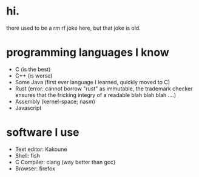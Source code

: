 # hi.
there used to be a rm rf joke here, but that joke is old.
# programming languages I know
* C (is the best)
* C++ (is worse)
* Some Java (first ever language I learned, quickly moved to C)
* Rust (error: cannot borrow "rust" as immutable, the trademark checker ensures that the fricking integry of a readable blah blah blah ....)
* Assembly (kernel-space; nasm)
* Javascript
# software I use
* Text editor: Kakoune
* Shell: fish
* C Compiler: clang (way better than gcc)
* Browser: firefox
